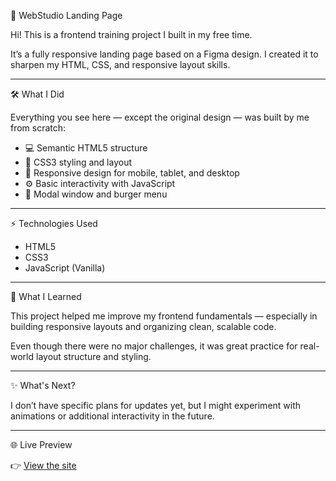 🍰 WebStudio Landing Page

Hi! This is a frontend training project I built in my free time.

It’s a fully responsive landing page based on a Figma design. I created it to sharpen my HTML, CSS, and responsive layout skills.

---

🛠️ What I Did

Everything you see here — except the original design — was built by me from scratch:

- 💻 Semantic HTML5 structure
- 🎨 CSS3 styling and layout
- 📱 Responsive design for mobile, tablet, and desktop
- ⚙️ Basic interactivity with JavaScript
- 💬 Modal window and burger menu

---

⚡ Technologies Used

- HTML5
- CSS3
- JavaScript (Vanilla)

---

🚀 What I Learned

This project helped me improve my frontend fundamentals — especially in building responsive layouts and organizing clean, scalable code.

Even though there were no major challenges, it was great practice for real-world layout structure and styling.

---

✨ What's Next?

I don’t have specific plans for updates yet, but I might experiment with animations or additional interactivity in the future.

---

🌐 Live Preview

👉 [View the site](https://blume98.github.io/WebStudio-V6/)
